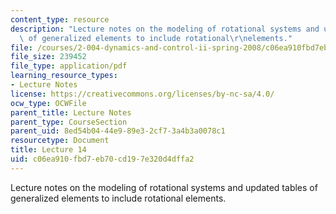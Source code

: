 ```yaml
---
content_type: resource
description: "Lecture notes on the modeling of rotational systems and updated tables\
  \ of generalized elements to include rotational\r\nelements."
file: /courses/2-004-dynamics-and-control-ii-spring-2008/c06ea910fbd7eb70cd197e320d4dffa2_lecture_14.pdf
file_size: 239452
file_type: application/pdf
learning_resource_types:
- Lecture Notes
license: https://creativecommons.org/licenses/by-nc-sa/4.0/
ocw_type: OCWFile
parent_title: Lecture Notes
parent_type: CourseSection
parent_uid: 8ed54b04-44e9-89e3-2cf7-3a4b3a0078c1
resourcetype: Document
title: Lecture 14
uid: c06ea910-fbd7-eb70-cd19-7e320d4dffa2
---
```

Lecture notes on the modeling of rotational systems and updated tables of generalized elements to include rotational
elements.